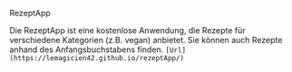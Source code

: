 RezeptApp

Die RezeptApp ist eine kostenlose Anwendung, die Rezepte für verschiedene Kategorien (z.B. vegan) anbietet.
 Sie können auch Rezepte anhand des Anfangsbuchstabens finden.
 `[Url](https://lemagicien42.github.io/rezeptApp/)`

